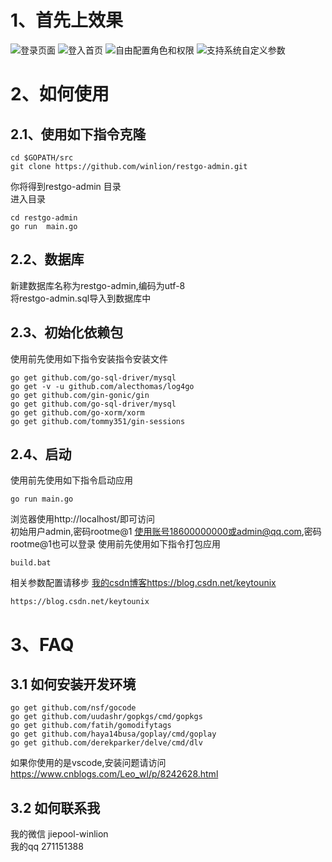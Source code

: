 # 1、首先上效果
![登录页面](https://github.com/winlion/restgo-admin/blob/master/asset/images/1.png)
![登入首页](https://github.com/winlion/restgo-admin/blob/master/asset/images/2.png)
![自由配置角色和权限](https://github.com/winlion/restgo-admin/blob/master/asset/images/3.png)
![支持系统自定义参数](https://github.com/winlion/restgo-admin/blob/master/asset/images/4.png)
# 2、如何使用
## 2.1、使用如下指令克隆
```
cd $GOPATH/src
git clone https://github.com/winlion/restgo-admin.git  
```
你将得到restgo-admin 目录  
进入目录  
```
cd restgo-admin
go run  main.go
```

## 2.2、数据库
新建数据库名称为restgo-admin,编码为utf-8  
将restgo-admin.sql导入到数据库中

## 2.3、初始化依赖包
使用前先使用如下指令安装指令安装文件
```
go get github.com/go-sql-driver/mysql  
go get -v -u github.com/alecthomas/log4go  
go get github.com/gin-gonic/gin  
go get github.com/go-sql-driver/mysql  
go get github.com/go-xorm/xorm  
go get github.com/tommy351/gin-sessions  
```

## 2.4、启动
使用前先使用如下指令启动应用  
```
go run main.go  
```
浏览器使用http://localhost/即可访问  
初始用户admin,密码rootme@1
使用账号18600000000或admin@qq.com,密码rootme@1也可以登录
使用前先使用如下指令打包应用
```
build.bat  
```
相关参数配置请移步
[我的csdn博客https://blog.csdn.net/keytounix](https://blog.csdn.net/keytounix "csdn")
```
https://blog.csdn.net/keytounix
```
# 3、FAQ
## 3.1 如何安装开发环境
```
go get github.com/nsf/gocode  
go get github.com/uudashr/gopkgs/cmd/gopkgs  
go get github.com/fatih/gomodifytags  
go get github.com/haya14busa/goplay/cmd/goplay  
go get github.com/derekparker/delve/cmd/dlv  
```
如果你使用的是vscode,安装问题请访问
https://www.cnblogs.com/Leo_wl/p/8242628.html

## 3.2 如何联系我
我的微信 jiepool-winlion  
我的qq 271151388
